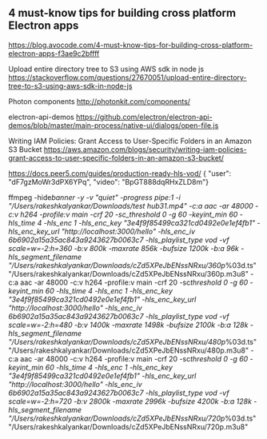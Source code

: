 ## 4 must-know tips for building cross platform Electron apps

https://blog.avocode.com/4-must-know-tips-for-building-cross-platform-electron-apps-f3ae9c2bffff

Upload entire directory tree to S3 using AWS sdk in node js
https://stackoverflow.com/questions/27670051/upload-entire-directory-tree-to-s3-using-aws-sdk-in-node-js

Photon components
http://photonkit.com/components/

electron-api-demos
https://github.com/electron/electron-api-demos/blob/master/main-process/native-ui/dialogs/open-file.js

Writing IAM Policies: Grant Access to User-Specific Folders in an Amazon S3 Bucket
https://aws.amazon.com/blogs/security/writing-iam-policies-grant-access-to-user-specific-folders-in-an-amazon-s3-bucket/

https://docs.peer5.com/guides/production-ready-hls-vod/
{ "user": "dF7gzMoWr3dPX6YPq", "video": "BpGT888dqRHxZLD8m"}

ffmpeg -hide*banner -y -v "quiet" -progress pipe:1 -i "/Users/rakeshkalyankar/Downloads/test hub31.mp4" -c:a aac -ar 48000 -c:v h264 -profile:v main -crf 20 -sc_threshold 0 -g 60 -keyint_min 60 -hls_time 4 -hls_enc 1 -hls_enc_key "3e4f9f85499ca321cd0492e0e1ef4fb1" -hls_enc_key_url "http://localhost:3000/hello" -hls_enc_iv 6b6902a15a35ac843a9243627b0063c7 -hls_playlist_type vod -vf scale=w=-2:h=360 -b:v 800k -maxrate 856k -bufsize 1200k -b:a 96k -hls_segment_filename "/Users/rakeshkalyankar/Downloads/cZd5XPeJbENssNRxu/360p*%03d.ts" "/Users/rakeshkalyankar/Downloads/cZd5XPeJbENssNRxu/360p.m3u8" -c:a aac -ar 48000 -c:v h264 -profile:v main -crf 20 -sc*threshold 0 -g 60 -keyint_min 60 -hls_time 4 -hls_enc 1 -hls_enc_key "3e4f9f85499ca321cd0492e0e1ef4fb1" -hls_enc_key_url "http://localhost:3000/hello" -hls_enc_iv 6b6902a15a35ac843a9243627b0063c7 -hls_playlist_type vod -vf scale=w=-2:h=480 -b:v 1400k -maxrate 1498k -bufsize 2100k -b:a 128k -hls_segment_filename "/Users/rakeshkalyankar/Downloads/cZd5XPeJbENssNRxu/480p*%03d.ts" "/Users/rakeshkalyankar/Downloads/cZd5XPeJbENssNRxu/480p.m3u8" -c:a aac -ar 48000 -c:v h264 -profile:v main -crf 20 -sc*threshold 0 -g 60 -keyint_min 60 -hls_time 4 -hls_enc 1 -hls_enc_key "3e4f9f85499ca321cd0492e0e1ef4fb1" -hls_enc_key_url "http://localhost:3000/hello" -hls_enc_iv 6b6902a15a35ac843a9243627b0063c7 -hls_playlist_type vod -vf scale=w=-2:h=720 -b:v 2800k -maxrate 2996k -bufsize 4200k -b:a 128k -hls_segment_filename "/Users/rakeshkalyankar/Downloads/cZd5XPeJbENssNRxu/720p*%03d.ts" "/Users/rakeshkalyankar/Downloads/cZd5XPeJbENssNRxu/720p.m3u8"
